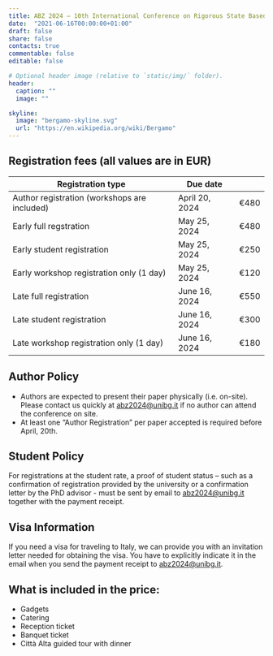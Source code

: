 ```yaml
---
title: ABZ 2024 – 10th International Conference on Rigorous State Based Methods
date:  "2021-06-16T00:00:00+01:00"
draft: false
share: false
contacts: true
commentable: false
editable: false

# Optional header image (relative to `static/img/` folder).
header:
  caption: ""
  image: ""

skyline: 
  image: "bergamo-skyline.svg"
  url: "https://en.wikipedia.org/wiki/Bergamo"
---
```

## Registration fees (all values are in EUR)

|  **Registration type** | **Due date** |   |
|---|---|---|
| Author registration (workshops are included) | April 20, 2024 | €480 |
| Early full regstration | May 25, 2024 | €480 |
| Early student registration | May 25, 2024 | €250 |
| Early workshop registration only (1 day) | May 25, 2024 | €120 |
| Late full registration  | June 16, 2024 | €550 |
| Late student registration  | June 16, 2024 | €300 |
| Late workshop registration only (1 day)  | June 16, 2024 | €180 |

## Author Policy

* Authors are expected to present their paper physically (i.e. on-site). Please contact us quickly at abz2024@unibg.it if no author can attend the conference on site.
* At least one “Author Registration” per paper accepted is required before April, 20th.

## Student Policy

For registrations at the student rate, a proof of student status – such as a confirmation of registration provided by the university or a confirmation letter by the PhD advisor - must be sent by email to abz2024@unibg.it together with the payment receipt.

## Visa Information

If you need a visa for traveling to Italy, we can provide you with an invitation letter needed for obtaining the visa. You have to explicitly indicate it in the email when you send the payment receipt to abz2024@unibg.it.

## What is included in the price:

* Gadgets
* Catering
* Reception ticket
* Banquet ticket
* Città Alta guided tour with dinner
